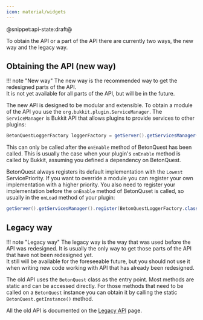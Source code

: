 ```yaml
---
icon: material/widgets
---
```

@snippet:api-state:draft@

To obtain the API or a part of the API there are currently two ways, the new way and the legacy way.

## Obtaining the API (new way)
!!! note "New way"
    The new way is the recommended way to get the redesigned parts of the API.  
    It is not yet available for all parts of the API, but will be in the future.

The new API is designed to be modular and extensible.
To obtain a module of the API you use the `org.bukkit.plugin.ServiceManager`.
The `ServiceManager` is Bukkit API that allows plugins to provide services to other plugins:

``` Java title="Get a module"
BetonQuestLoggerFactory loggerFactory = getServer().getServicesManager().load(BetonQuestLoggerFactory.class);
```
This can only be called after the `onEnable` method of BetonQuest has been called.
This is usually the case when your plugin's `onEnable` method is called by Bukkit,
assuming you defined a dependency on BetonQuest.

BetonQuest always registers its default implementation with the `Lowest` ServicePriority.
If you want to override a module you can register your own implementation with a higher priority.
You also need to register your implementation before the `onEnable` method of BetonQuset is called,
so usually in the `onLoad` method of your plugin:
``` Java title="Register a module"
getServer().getServicesManager().register(BetonQuestLoggerFactory.class, new MyLoggerFactory(), this, ServicePriority.Normal);
```

## Legacy way
!!! note "Legacy way"
    The legacy way is the way that was used before the API was redesigned.
    It is usually the only way to get those parts of the API that have not been redesigned yet.  
    It still will be available for the foreseeable future,
    but you should not use it when writing new code working with API that has already been redesigned.

The old API uses the `BetonQuest` class as the entry point.
Most methods are static and can be accessed directly.
For those methods that need to be called on a `BetonQuest` instance
you can obtain it by calling the static `BetonQuest.getInstance()` method. 

All the old API is documented on the [Legacy API](Legacy-API.md) page.

